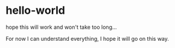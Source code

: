 # hello-world
hope this will work and won't take too long...

For now I can understand everything, I hope it will go on this way.
